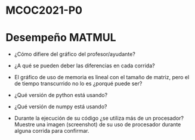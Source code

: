 # MCOC2021-P0

# Desempeño MATMUL

* ¿Cómo difiere del gráfico del profesor/ayudante?


* ¿A qué se pueden deber las diferencias en cada corrida?

* El gráfico de uso de memoria es lineal con el tamaño de matriz, pero el de tiempo transcurrido no lo es ¿porqué puede ser?

* ¿Qué versión de python está usando?

* ¿Qué versión de numpy está usando?

* Durante la ejecución de su código ¿se utiliza más de un procesador? Muestre una imagen (screenshot) de su uso de procesador durante alguna corrida para confirmar. 





